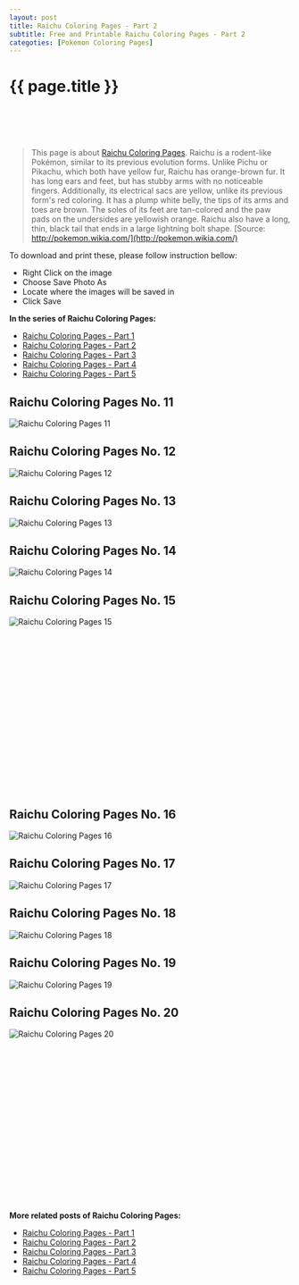```yaml
---
layout: post
title: Raichu Coloring Pages - Part 2
subtitle: Free and Printable Raichu Coloring Pages - Part 2
categoties: [Pokemon Coloring Pages]
---
```

{{ page.title }}
================
<script async src="//pagead2.googlesyndication.com/pagead/js/adsbygoogle.js"></script><!-- UnderTitleAds --> <ins class="adsbygoogle" style="display:inline-block;width:468px;height:60px" data-ad-client="ca-pub-6753140515841889" data-ad-slot="4010138290"></ins><script> (adsbygoogle = window.adsbygoogle || []).push({}); </script>

> This page is about [Raichu Coloring Pages](https://freecoloringpages.github.io/). Raichu is a rodent-like Pokémon, similar to its previous evolution forms. Unlike Pichu or Pikachu, which both have yellow fur, Raichu has orange-brown fur. It has long ears and feet, but has stubby arms with no noticeable fingers. Additionally, its electrical sacs are yellow, unlike its previous form's red coloring. It has a plump white belly, the tips of its arms and toes are brown. The soles of its feet are tan-colored and the paw pads on the undersides are yellowish orange. Raichu also have a long, thin, black tail that ends in a large lightning bolt shape. [Source: http://pokemon.wikia.com/](http://pokemon.wikia.com/)

To download and print these, please follow instruction bellow:
* Right Click on the image 
* Choose Save Photo As 
* Locate where the images will be saved in 
* Click Save

**In the series of Raichu Coloring Pages:**

* [Raichu Coloring Pages - Part 1](https://freecoloringpages.github.io/2017/12/11/Raichu-Coloring-Pages-part-1.html)
* [Raichu Coloring Pages - Part 2](https://freecoloringpages.github.io/2017/12/11/Raichu-Coloring-Pages-part-2.html)
* [Raichu Coloring Pages - Part 3](https://freecoloringpages.github.io/2017/12/11/Raichu-Coloring-Pages-part-3.html)
* [Raichu Coloring Pages - Part 4](https://freecoloringpages.github.io/2017/12/11/Raichu-Coloring-Pages-part-4.html)
* [Raichu Coloring Pages - Part 5](https://freecoloringpages.github.io/2017/12/11/Raichu-Coloring-Pages-part-5.html)

## Raichu Coloring Pages No. 11
![Raichu Coloring Pages 11](https://freecoloringpages.github.io/img4/Raichu-Coloring-Pages%20(11).jpg "Raichu Coloring Pages 11")

## Raichu Coloring Pages No. 12
![Raichu Coloring Pages 12](https://freecoloringpages.github.io/img4/Raichu-Coloring-Pages%20(12).jpg "Raichu Coloring Pages 12")

## Raichu Coloring Pages No. 13
![Raichu Coloring Pages 13](https://freecoloringpages.github.io/img4/Raichu-Coloring-Pages%20(13).jpg "Raichu Coloring Pages 13")

## Raichu Coloring Pages No. 14
![Raichu Coloring Pages 14](https://freecoloringpages.github.io/img4/Raichu-Coloring-Pages%20(14).jpg "Raichu Coloring Pages 14")

## Raichu Coloring Pages No. 15
![Raichu Coloring Pages 15](https://freecoloringpages.github.io/img4/Raichu-Coloring-Pages%20(15).jpg "Raichu Coloring Pages 15")

<script async src="//pagead2.googlesyndication.com/pagead/js/adsbygoogle.js"></script><!-- Texxtonly --><ins class="adsbygoogle" style="display:inline-block;width:336px;height:280px" data-ad-client="ca-pub-6753140515841889" data-ad-slot="3207852233"></ins><script>(adsbygoogle = window.adsbygoogle || []).push({}); </script>

## Raichu Coloring Pages No. 16
![Raichu Coloring Pages 16](https://freecoloringpages.github.io/img4/Raichu-Coloring-Pages%20(16).jpg "Raichu Coloring Pages 16")

## Raichu Coloring Pages No. 17
![Raichu Coloring Pages 17](https://freecoloringpages.github.io/img4/Raichu-Coloring-Pages%20(17).jpg "Raichu Coloring Pages 17")

## Raichu Coloring Pages No. 18
![Raichu Coloring Pages 18](https://freecoloringpages.github.io/img4/Raichu-Coloring-Pages%20(18).jpg "Raichu Coloring Pages 18")

## Raichu Coloring Pages No. 19
![Raichu Coloring Pages 19](https://freecoloringpages.github.io/img4/Raichu-Coloring-Pages%20(19).jpg "Raichu Coloring Pages 19")

## Raichu Coloring Pages No. 20
![Raichu Coloring Pages 20](https://freecoloringpages.github.io/img4/Raichu-Coloring-Pages%20(20).jpg "Raichu Coloring Pages 20")

<script async src="//pagead2.googlesyndication.com/pagead/js/adsbygoogle.js"></script><!-- Texxtonly --><ins class="adsbygoogle" style="display:inline-block;width:336px;height:280px" data-ad-client="ca-pub-6753140515841889" data-ad-slot="3207852233"></ins><script>(adsbygoogle = window.adsbygoogle || []).push({}); </script>

**More related posts of Raichu Coloring Pages:**

* [Raichu Coloring Pages - Part 1](https://freecoloringpages.github.io/2017/12/11/Raichu-Coloring-Pages-part-1.html)
* [Raichu Coloring Pages - Part 2](https://freecoloringpages.github.io/2017/12/11/Raichu-Coloring-Pages-part-2.html)
* [Raichu Coloring Pages - Part 3](https://freecoloringpages.github.io/2017/12/11/Raichu-Coloring-Pages-part-3.html)
* [Raichu Coloring Pages - Part 4](https://freecoloringpages.github.io/2017/12/11/Raichu-Coloring-Pages-part-4.html)
* [Raichu Coloring Pages - Part 5](https://freecoloringpages.github.io/2017/12/11/Raichu-Coloring-Pages-part-5.html)

